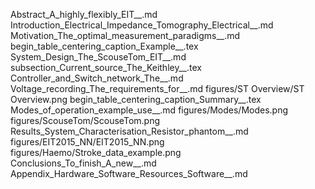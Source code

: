 Abstract_A_highly_flexibly_EIT__.md
Introduction_Electrical_Impedance_Tomography_Electrical__.md
Motivation_The_optimal_measurement_paradigms__.md
begin_table_centering_caption_Example__.tex
System_Design_The_ScouseTom_EIT__.md
subsection_Current_source_The_Keithley__.tex
Controller_and_Switch_network_The__.md
Voltage_recording_The_requirements_for__.md
figures/ST Overview/ST Overview.png
begin_table_centering_caption_Summary__.tex
Modes_of_operation_example_use__.md
figures/Modes/Modes.png
figures/ScouseTom/ScouseTom.png
Results_System_Characterisation_Resistor_phantom__.md
figures/EIT2015_NN/EIT2015_NN.png
figures/Haemo/Stroke_data_example.png
Conclusions_To_finish_A_new__.md
Appendix_Hardware_Software_Resources_Software__.md